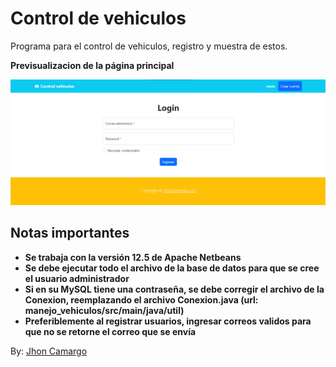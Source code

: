 # Control de vehiculos

Programa para el control de vehiculos, registro y muestra de estos. 

**Previsualizacion de la página principal**

![Index del aplicativo](visualizacion.png)

## Notas importantes

* **Se trabaja con la versión 12.5 de Apache Netbeans**
* **Se debe ejecutar todo el archivo de la base de datos para que se cree el usuario administrador**
* **Si en su MySQL tiene una contraseña, se debe corregir el archivo de la Conexion, reemplazando el archivo Conexion.java (url: manejo_vehiculos/src/main/java/util)**
* **Preferiblemente al registrar usuarios, ingresar correos validos para que no se retorne el correo que se envía**

By: [Jhon Camargo](https://jhoncamargo.000webhostapp.com/)
